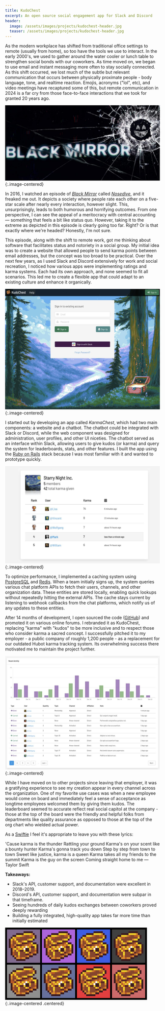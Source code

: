 ```yaml
---
title: KudoChest
excerpt: An open source social engagement app for Slack and Discord
header:
  image: /assets/images/projects/kudochest-header.jpg
  teaser: /assets/images/projects/kudochest-header.jpg
---
```


As the modern workplace has shifted from traditional office settings to remote (usually from home), so too have the tools we use to interact. In the early 2000's, we used to gather around the water cooler or lunch table to strengthen social bonds with our coworkers. As time moved on, we began to use email and instant messaging more often to stay socially connected. As this shift occurred, we lost much of the subtle but relevant communication that occurs between physically proximate people - body language, tone, and realtime reaction. Emojis, acronyms ("lol", etc), and video meetings have recaptured some of this, but remote communication in 2024 is a far cry from those face-to-face interactions that we took for granted 20 years ago.

![Black Mirror logo](/assets/images/projects/kudochest/black-mirror.jpg){:.image-centered}

In 2016, I watched an episode of [*Black Mirror*](https://en.wikipedia.org/wiki/Black_Mirror) called [*Nosedive*](https://en.wikipedia.org/wiki/Nosedive_(Black_Mirror)), and it freaked me out. It depicts a society where people rate each other on a five-star scale after nearly every interaction, however slight. This, unsurprisingly, leads to both humorous and horrifying outcomes. From one perspective, I can see the appeal of a meritocracy with central accounting — something that feels a bit like status quo. However, taking it to the extreme as depicted in this episode is clearly going too far. Right? Or is that exactly where we're headed? Honestly, I'm not sure.

This episode, along with the shift to remote work, got me thinking about software that facilitates status and notoriety in a social group. My initial idea was to create a website that allowed people to send karma points between email addresses, but the concept was too broad to be practical. Over the next few years, as I used Slack and Discord extensively for work and social recreation, I noticed how various apps were implementing ratings and karma systems. Each had its own approach, and none seemed to fit all scenarios. This led me to create a flexible app that could adapt to an existing culture and enhance it organically.

![KudoChest login screenshot](/assets/images/projects/kudochest/login-page.jpg){:.image-centered}

I started out by developing an app called *KarmaChest*, which had two main components: a website and a chatbot. The chatbot could be integrated with Slack or Discord, while the web component was designed for administration, user profiles, and other UI niceties. The chatbot served as an interface within Slack, allowing users to give kudos (or karma) and query the system for leaderboards, stats, and other features. I built the app using the [Ruby on Rails](https://rubyonrails.org/) stack because I was most familiar with it and wanted to prototype quickly.

![KudoChest leaderboard screenshot](/assets/images/projects/kudochest/leaderboard.jpg){:.image-centered}

To optimize performance, I implemented a caching system using [PostgreSQL](https://en.wikipedia.org/wiki/PostgreSQL) and [Redis](https://en.wikipedia.org/wiki/Redis). When a team initially signs up, the system queries various chat platform APIs to fetch their users, channels, and other organization data. These entities are stored locally, enabling quick lookups without repeatedly hitting the external APIs. The cache stays current by listening to webhook callbacks from the chat platforms, which notify us of any updates to these entities.

After 14 months of development, I open sourced the code ([GitHub](https://github.com/jcraigk/kudochest)) and promoted it on various online forums. I rebranded it as KudoChest, replacing "karma" with "kudos" to be more inclusive and to respect those who consider karma a sacred concept.  I successfully pitched it to my employer - a public company of roughly 1,200 people - as a replacement for our outdated Hubot karma tracking system. Its overwhelming success there motivated me to maintain the project further.

![KudoChest history screenshot](/assets/images/projects/kudochest/history.jpg){:.image-centered}

While I have moved on to other projects since leaving that employer, it was a gratifying experience to see my creation appear in every channel across the organization. One of my favorite use cases was when a new employee would come on board and immediately feel a sense of acceptance as longtime employees welcomed them by giving them kudos. The leaderboard seemed to accurate reflect real social capitol at the company - those at the top of the board were the friendly and helpful folks from departments like quality assurance as opposed to those at the top of the org chart who wielded actual power.

As a [Swiftie](https://en.wikipedia.org/wiki/Swifties) I feel it's appropriate to leave you with these lyrics:

<div class="quote">'Cause karma is the thunder
Rattling your ground
Karma's on your scent like a bounty hunter
Karma's gonna track you down
Step by step from town to town
Sweet like justice, karma is a queen
Karma takes all my friends to the summit
Karma is the guy on the screen
Coming straight home to me
&mdash;Taylor Swift
</div>


**Takeaways:**
- Slack's API, customer support, and documentation were excellent in 2018–2019.
- Discord's API, customer support, and documentation were subpar in that timeframe.
- Seeing hundreds of daily kudos exchanges between coworkers proved deeply rewarding
- Building a fully integrated, high-quality app takes far more time than initially estimated

![KudoChest logos](/assets/images/projects/kudochest/logos-andy-warhol-style.png){:.image-centered .centered}
